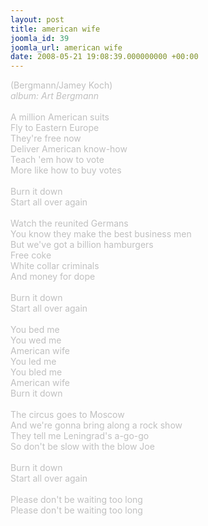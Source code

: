 ```yaml
---
layout: post
title: american wife
joomla_id: 39
joomla_url: american wife
date: 2008-05-21 19:08:39.000000000 +00:00
---
```

<span style="color: #c0c0c0">(Bergmann/Jamey Koch)<br />
<i>album: Art Bergmann</i><br />
<br />
A million American suits<br />
Fly to Eastern Europe<br />
They're free now<br />
Deliver American know-how<br />
Teach 'em how to vote<br />
More like how to buy votes<br />
<br />
Burn it down<br />
Start all over again<br />
<br />
Watch the reunited Germans<br />
You know they make the best business men<br />
But we've got a billion hamburgers<br />
Free coke<br />
White collar criminals<br />
And money for dope<br />
<br />
Burn it down<br />
Start all over again<br />
<br />
You bed me<br />
You wed me<br />
American wife<br />
You led me<br />
You bled me<br />
American wife<br />
Burn it down<br />
<br />
The circus goes to Moscow<br />
And we're gonna bring along a rock show<br />
They tell me Leningrad's a-go-go<br />
So don't be slow with the blow Joe<br />
<br />
Burn it down<br />
Start all over again<br />
<br />
Please don't be waiting too long<br />
Please don't be waiting too long</span>
